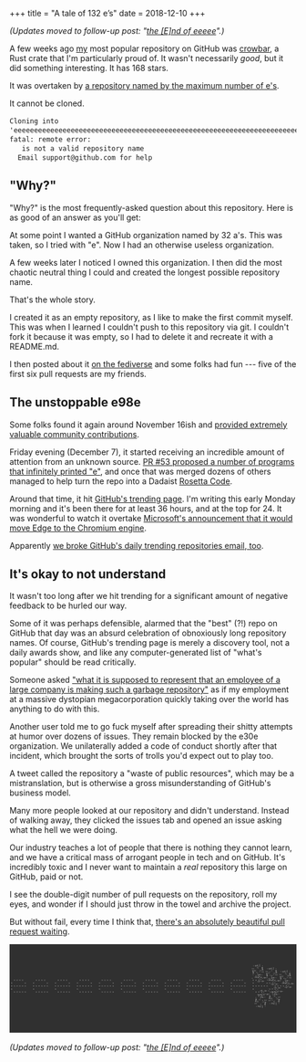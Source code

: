 +++
title = "A tale of 132 e’s"
date = 2018-12-10
+++

_(Updates moved to follow-up post: "[the [E]nd of eeeee](/blog/everything-that-lives-is-designed-to-end/)".)_

A few weeks ago [my](https://github.com/ilianaw) most popular repository on GitHub was [crowbar](https://github.com/ilianaw/rust-crowbar), a Rust crate that I'm particularly proud of. It wasn't necessarily _good_, but it did something interesting. It has 168 stars.

It was overtaken by [a repository named by the maximum number of e's](https://github.com/eeeeeeeeeeeeeeeeeeeeeeeeeeeeeeee/eeeeeeeeeeeeeeeeeeeeeeeeeeeeeeeeeeeeeeeeeeeeeeeeeeeeeeeeeeeeeeeeeeeeeeeeeeeeeeeeeeeeeeeeeeeeeeeeeeee).

It cannot be cloned.

```
Cloning into 'eeeeeeeeeeeeeeeeeeeeeeeeeeeeeeeeeeeeeeeeeeeeeeeeeeeeeeeeeeeeeeeeeeeeeeeeeeeeeeeeeeeeeeeeeeeeeeeeeeee'...
fatal: remote error:
   is not a valid repository name
  Email support@github.com for help
```

## "Why?"

"Why?" is the most frequently-asked question about this repository. Here is as good of an answer as you'll get:

At some point I wanted a GitHub organization named by 32 a's. This was taken, so I tried with "e". Now I had an otherwise useless organization.

A few weeks later I noticed I owned this organization. I then did the most chaotic neutral thing I could and created the longest possible repository name.

That's the whole story.

I created it as an empty repository, as I like to make the first commit myself. This was when I learned I couldn't push to this repository via git. I couldn't fork it because it was empty, so I had to delete it and recreate it with a README.md.

I then posted about it [on the fediverse](https://cybre.space/@iliana) and some folks had fun --- five of the first six pull requests are my friends.

## The unstoppable e98e

Some folks found it again around November 16ish and [provided extremely valuable community contributions](https://github.com/eeeeeeeeeeeeeeeeeeeeeeeeeeeeeeee/eeeeeeeeeeeeeeeeeeeeeeeeeeeeeeeeeeeeeeeeeeeeeeeeeeeeeeeeeeeeeeeeeeeeeeeeeeeeeeeeeeeeeeeeeeeeeeeeeeee/pull/33/files).

Friday evening (December 7), it started receiving an incredible amount of attention from an unknown source. [PR #53 proposed a number of programs that infinitely printed "e"](https://github.com/eeeeeeeeeeeeeeeeeeeeeeeeeeeeeeee/eeeeeeeeeeeeeeeeeeeeeeeeeeeeeeeeeeeeeeeeeeeeeeeeeeeeeeeeeeeeeeeeeeeeeeeeeeeeeeeeeeeeeeeeeeeeeeeeeeee/pull/53/files), and once that was merged dozens of others managed to help turn the repo into a Dadaist [Rosetta Code](http://www.rosettacode.org/wiki/Rosetta_Code).

Around that time, it hit [GitHub's trending page](https://github.com/trending). I'm writing this early Monday morning and it's been there for at least 36 hours, and at the top for 24. It was wonderful to watch it overtake [Microsoft's announcement that it would move Edge to the Chromium engine](https://github.com/MicrosoftEdge/MSEdge).

Apparently [we broke GitHub's daily trending repositories email, too](https://twitter.com/wstrinz/status/1071846553558663168).

## It's okay to not understand

It wasn't too long after we hit trending for a significant amount of negative feedback to be hurled our way.

Some of it was perhaps defensible, alarmed that the "best" (?!) repo on GitHub that day was an absurd celebration of obnoxiously long repository names. Of course, GitHub's trending page is merely a discovery tool, not a daily awards show, and like any computer-generated list of "what's popular" should be read critically.

Someone asked ["what it is supposed to represent that an employee of a large company is making such a garbage repository"](https://github.com/eeeeeeeeeeeeeeeeeeeeeeeeeeeeeeee/eeeeeeeeeeeeeeeeeeeeeeeeeeeeeeeeeeeeeeeeeeeeeeeeeeeeeeeeeeeeeeeeeeeeeeeeeeeeeeeeeeeeeeeeeeeeeeeeeeee/issues/30#issuecomment-438941358) as if my employment at a massive dystopian megacorporation quickly taking over the world has anything to do with this.

Another user told me to go fuck myself after spreading their shitty attempts at humor over dozens of issues. They remain blocked by the e30e organization. We unilaterally added a code of conduct shortly after that incident, which brought the sorts of trolls you'd expect out to play too.

A tweet called the repository a "waste of public resources", which may be a mistranslation, but is otherwise a gross misunderstanding of GitHub's business model.

Many more people looked at our repository and didn't understand. Instead of walking away, they clicked the issues tab and opened an issue asking what the hell we were doing.

Our industry teaches a lot of people that there is nothing they cannot learn, and we have a critical mass of arrogant people in tech and on GitHub. It's incredibly toxic and I never want to maintain a _real_ repository this large on GitHub, paid or not.

I see the double-digit number of pull requests on the repository, roll my eyes, and wonder if I should just throw in the towel and archive the project.

But without fail, every time I think that, [there's an absolutely beautiful pull request waiting](https://github.com/eeeeeeeeeeeeeeeeeeeeeeeeeeeeeeee/eeeeeeeeeeeeeeeeeeeeeeeeeeeeeeeeeeeeeeeeeeeeeeeeeeeeeeeeeeeeeeeeeeeeeeeeeeeeeeeeeeeeeeeeeeeeeeeeeeee/pull/330).

[![Conway's Game of Life ticker spitting out lowercase e's](conway-eeeee.png)](conway-eeeee.png)

_(Updates moved to follow-up post: "[the [E]nd of eeeee](/blog/everything-that-lives-is-designed-to-end/)".)_
